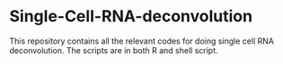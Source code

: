 # Single-Cell-RNA-deconvolution
This repository contains all the relevant codes for doing single cell RNA deconvolution. The scripts are in both R and shell script.

